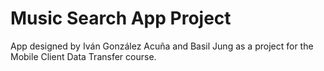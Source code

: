 # Music Search App Project

App designed by Iván González Acuña and Basil Jung as a project for the Mobile Client Data Transfer course.
